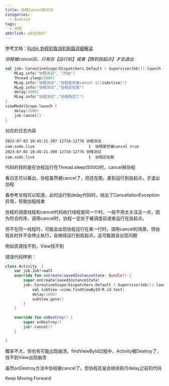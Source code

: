 ```yaml
---
title: 协程Cancel知识点
categories:
  - Android
tags:
  - 协程
abbrlink: a442dbbf
---
```




参考文档：[Kotlin 协程的取消机制超详细解读](https://juejin.cn/post/7158008928930906148#heading-0)

<!-- more -->



*协程被cancel后，只有在【运行前】或者【跑到挂起点】才会退出*



```kotlin
val job= CoroutineScope(Dispatchers.Default + SupervisorJob()).launch {
    MLog.info("协程测试", "开始")
    Thread.sleep(5000)
    MLog.info("协程测试","协程是否被cancel ${!isActive}")
    MLog.info("协程测试","协程还在跑")
    delay(1000)
    MLog.info("协程测试","协程跑完了")
}
viewModelScope.launch {
    delay(1000)
    job.cancel()
}
```

对应的日志内容

```
2023-07-03 10:45:21.397 12710-12776 协程测试                    com.sodo.live                        I  协程是否被cancel true
2023-07-03 10:45:21.398 12710-12776 协程测试                    com.sodo.live                        I  协程还在跑
```



代码的目的是在协程运行在Thread.sleep(5000)时，cancel掉协程

看日志可以看出，协程虽然被cancel了，但还在跑，直到运行到挂起点，才退出协程

看参考文档可以知道，此时运行到delay代码时，抛出了CancellationException异常，导致协程结束



协程的调度线程和cancel代码执行线程是同一个时，一般不用太关注这一点，因为符合时序，调用cancel时，协程一定处于被调度前或者运行在挂起点。

但不在同一线程时，可能会出现协程运行在某一行时，调用cancel的场景，但协程此时并不会停止执行，会继续运行到挂起点，这可能就会出现问题

例如资源找不到，View找不到



错误代码样例：

```kotlin
class Activity  {
    var job:Job?=null
    override fun onCreate(savedInstanceState: Bundle?) {
        super.onCreate(savedInstanceState)
        job= CoroutineScope(Dispatchers.Default + SupervisorJob()).launch {
            val subView =view.findViewById(R.id.test)
            delay(1000)
            subView.gone()
        }
    }

    override fun onDestroy() {
        super.onDestroy()
        job?.cancel()
    }

}
```

概率不大，但也有可能出现崩溃。findViewById过程中，Activity被Destroy了，找不到View出现崩溃

虽然onDestroy方法中协程被cancel了，但协程还是会继续执行delay之前的代码





Keep Moving Forward

